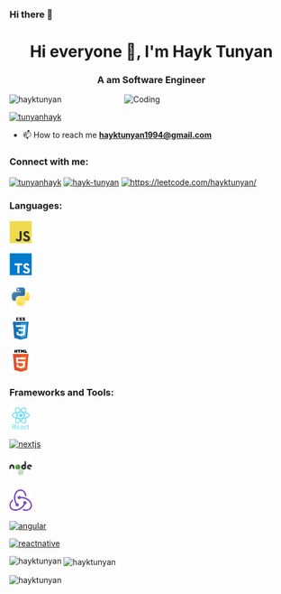 ### Hi there 👋

<h1 align="center">Hi everyone 👋, I'm Hayk Tunyan</h1>
<h3 align="center">A am Software Engineer</h3>

<img align="right" alt="Coding" width="300" hight="300" src="https://i.pinimg.com/originals/ef/09/36/ef0936558e58d6bebf73fee2ae895fe3.gif" />


<p style="margin-top 20px;"></p> 
<p align="left"> <img src="https://komarev.com/ghpvc/?username=hayktunyan&label=Profile%20views&color=0e75b6&style=flat" alt="hayktunyan" /> </p>

<p align="left"> <a href="https://twitter.com/tunyanhayk" target="blank"><img src="https://img.shields.io/twitter/follow/tunyanhayk?logo=twitter&style=for-the-badge" alt="tunyanhayk" /></a> </p>


- 📫 How to reach me **hayktunyan1994@gmail.com**


<h3 align="left">Connect with me:</h3>



<p align="left">
<a href="https://twitter.com/tunyanhayk" target="blank"><img align="center" src="https://raw.githubusercontent.com/rahuldkjain/github-profile-readme-generator/master/src/images/icons/Social/twitter.svg" alt="tunyanhayk" height="30" width="40" /></a>
<a href="https://linkedin.com/in/hayk-tunyan" target="blank"><img align="center" src="https://raw.githubusercontent.com/rahuldkjain/github-profile-readme-generator/master/src/images/icons/Social/linked-in-alt.svg" alt="hayk-tunyan" height="30" width="40" /></a>
<a href="https://www.leetcode.com/https://leetcode.com/hayktunyan/" target="blank"><img align="center" src="https://raw.githubusercontent.com/rahuldkjain/github-profile-readme-generator/master/src/images/icons/Social/leet-code.svg" alt="https://leetcode.com/hayktunyan/" height="30" width="40" /></a>
</p>

<h3 align="left" style="margin-top: 20">Languages:</h3>
<p align="left">
  <a href="https://developer.mozilla.org/en-US/docs/Web/JavaScript" target="_blank" rel="noreferrer"> <img src="https://raw.githubusercontent.com/devicons/devicon/master/icons/javascript/javascript-original.svg" alt="javascript" width="40" height="40"/> </a>
  
   <a href="https://www.typescriptlang.org/" target="_blank" rel="noreferrer"> <img src="https://raw.githubusercontent.com/devicons/devicon/master/icons/typescript/typescript-original.svg" alt="typescript" width="40" height="40"/> </a> 
   
   <a href="https://www.python.org" target="_blank" rel="noreferrer"> <img src="https://raw.githubusercontent.com/devicons/devicon/master/icons/python/python-original.svg" alt="python" width="40" height="40"/> </a> 

  <a href="https://www.w3schools.com/css/" target="_blank" rel="noreferrer"> <img src="https://raw.githubusercontent.com/devicons/devicon/master/icons/css3/css3-original-wordmark.svg" alt="css3" width="40" height="40"/> </a> 

  <a href="https://www.w3.org/html/" target="_blank" rel="noreferrer"> <img src="https://raw.githubusercontent.com/devicons/devicon/master/icons/html5/html5-original-wordmark.svg" alt="html5" width="40" height="40"/> </a> 
</p>


<h3 align="left" style="margin-top: 20">Frameworks and Tools:</h3>

<p align="left">
   <a href="https://reactjs.org/" target="_blank" rel="noreferrer"> <img src="https://raw.githubusercontent.com/devicons/devicon/master/icons/react/react-original-wordmark.svg" alt="react" width="40" height="40"/> </a> 

   <a href="https://nextjs.org/" target="_blank" rel="noreferrer"> <img src="https://cdn.worldvectorlogo.com/logos/nextjs-2.svg" alt="nextjs" width="40" height="40"/> </a> 

   <a href="https://nodejs.org" target="_blank" rel="noreferrer"> <img src="https://raw.githubusercontent.com/devicons/devicon/master/icons/nodejs/nodejs-original-wordmark.svg" alt="nodejs" width="40" height="40"/> </a> 
   
   <a href="https://redux.js.org" target="_blank" rel="noreferrer"> <img src="https://raw.githubusercontent.com/devicons/devicon/master/icons/redux/redux-original.svg" alt="redux" width="40" height="40"/> </a> 
   
   <a href="https://angular.io" target="_blank" rel="noreferrer"> <img src="https://angular.io/assets/images/logos/angular/angular.svg" alt="angular" width="40" height="40"/> </a> 

   <a href="https://reactnative.dev/" target="_blank" rel="noreferrer"> <img src="https://reactnative.dev/img/header_logo.svg" alt="reactnative" width="40" height="40"/> </a> 
 
</p>



<p><img align="left" src="https://github-readme-stats.vercel.app/api/top-langs?username=hayktunyan&show_icons=true&locale=en&layout=compact" alt="hayktunyan" /></p>

<p>&nbsp;<img align="center" src="https://github-readme-stats.vercel.app/api?username=hayktunyan&show_icons=true&locale=en" alt="hayktunyan" /></p>

<p><img align="center" src="https://github-readme-streak-stats.herokuapp.com/?user=hayktunyan&" alt="hayktunyan" /></p>
